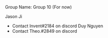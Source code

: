 Group Name: Group 10 (For now)

Jason Ji 
- Contact Invent#2184 on discord
Duy Nguyen
- Contact Theo.#2849 on discord

